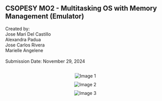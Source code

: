 ## CSOPESY MO2 - Multitasking OS with Memory Management (Emulator)

Created by:<br> Jose Mari Del Castillo <br>
Alexandra Padua <br>
Jose Carlos Rivera <br>
Marielle Angelene <br>
<br>
Submission Date: November 29, 2024
##
<p align="center" style="margin: 10px 0;">
  <img src="https://github.com/user-attachments/assets/796af0b6-4336-438a-a416-cbd9737e031f" alt="Image 1" />
</p>

<p align="center" style="margin: 10px 0;">
  <img src="https://github.com/user-attachments/assets/0e345d97-aaa6-4383-9580-64ca71f1feb3" alt="Image 2" />
</p>

<p align="center" style="margin: 10px 0;">
  <img src="https://github.com/user-attachments/assets/e496ac7a-5838-4aba-b1d9-802c151e88ec" alt="Image 3" />
</p>
